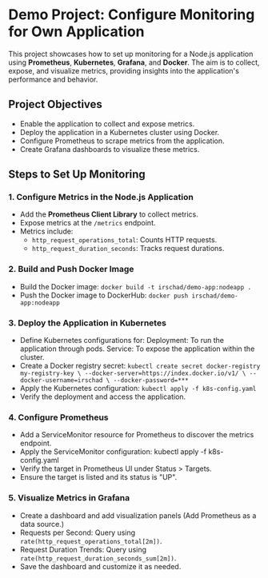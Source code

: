 # Demo Project: Configure Monitoring for Own Application

This project showcases how to set up monitoring for a Node.js application using **Prometheus**, **Kubernetes**, **Grafana**, and **Docker**. The aim is to collect, expose, and visualize metrics, providing insights into the application's performance and behavior.

## Project Objectives
- Enable the application to collect and expose metrics.
- Deploy the application in a Kubernetes cluster using Docker.
- Configure Prometheus to scrape metrics from the application.
- Create Grafana dashboards to visualize these metrics.

## Steps to Set Up Monitoring

### 1. Configure Metrics in the Node.js Application
- Add the **Prometheus Client Library** to collect metrics.
- Expose metrics at the `/metrics` endpoint.
- Metrics include:
  - `http_request_operations_total`: Counts HTTP requests.
  - `http_request_duration_seconds`: Tracks request durations.

### 2. Build and Push Docker Image
- Build the Docker image:
  `docker build -t irschad/demo-app:nodeapp .`
- Push the Docker image to DockerHub:
  `docker push irschad/demo-app:nodeapp`

### 3. Deploy the Application in Kubernetes
- Define Kubernetes configurations for:
   Deployment: To run the application through pods.
   Service: To expose the application within the cluster.
- Create a Docker registry secret:
  `kubectl create secret docker-registry my-registry-key \
  --docker-server=https://index.docker.io/v1/ \
  --docker-username=irschad \
  --docker-password=***`
- Apply the Kubernetes configuration:
   `kubectl apply -f k8s-config.yaml`
- Verify the deployment and access the application.

### 4. Configure Prometheus
- Add a ServiceMonitor resource for Prometheus to discover the metrics endpoint.
- Apply the ServiceMonitor configuration: kubectl apply -f k8s-config.yaml
- Verify the target in Prometheus UI under Status > Targets.
- Ensure the target is listed and its status is "UP".

### 5. Visualize Metrics in Grafana
- Create a dashboard and add visualization panels (Add Prometheus as a data source.)
- Requests per Second: Query using `rate(http_request_operations_total[2m])`.
- Request Duration Trends: Query using `rate(http_request_duration_seconds_sum[2m])`.
- Save the dashboard and customize it as needed.


  

